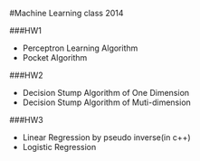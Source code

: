 #Machine Learning class 2014

###HW1
*	Perceptron Learning Algorithm
*	Pocket Algorithm

###HW2
*	Decision Stump Algorithm of One Dimension
*	Decision Stump Algorithm of Muti-dimension

###HW3
*	Linear Regression by pseudo inverse(in c++)
*	Logistic Regression